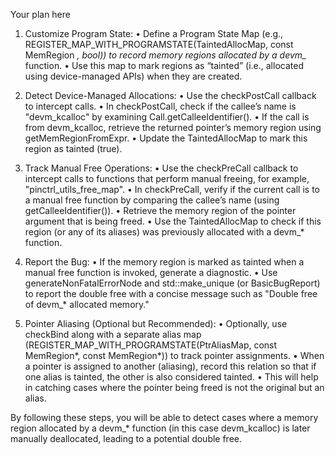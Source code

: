 Your plan here

1. Customize Program State:
   • Define a Program State Map (e.g., REGISTER_MAP_WITH_PROGRAMSTATE(TaintedAllocMap, const MemRegion *, bool)) to record memory regions allocated by a devm_* function.
   • Use this map to mark regions as “tainted” (i.e., allocated using device-managed APIs) when they are created.

2. Detect Device-Managed Allocations:
   • Use the checkPostCall callback to intercept calls.
   • In checkPostCall, check if the callee’s name is "devm_kcalloc" by examining Call.getCalleeIdentifier().
   • If the call is from devm_kcalloc, retrieve the returned pointer’s memory region using getMemRegionFromExpr.
   • Update the TaintedAllocMap to mark this region as tainted (true).

3. Track Manual Free Operations:
   • Use the checkPreCall callback to intercept calls to functions that perform manual freeing, for example, "pinctrl_utils_free_map".
   • In checkPreCall, verify if the current call is to a manual free function by comparing the callee’s name (using getCalleeIdentifier()).
   • Retrieve the memory region of the pointer argument that is being freed.
   • Use the TaintedAllocMap to check if this region (or any of its aliases) was previously allocated with a devm_* function.

4. Report the Bug:
   • If the memory region is marked as tainted when a manual free function is invoked, generate a diagnostic.
   • Use generateNonFatalErrorNode and std::make_unique<PathSensitiveBugReport> (or BasicBugReport) to report the double free with a concise message such as "Double free of devm_* allocated memory."

5. Pointer Aliasing (Optional but Recommended):
   • Optionally, use checkBind along with a separate alias map (REGISTER_MAP_WITH_PROGRAMSTATE(PtrAliasMap, const MemRegion*, const MemRegion*)) to track pointer assignments.
   • When a pointer is assigned to another (aliasing), record this relation so that if one alias is tainted, the other is also considered tainted.
   • This will help in catching cases where the pointer being freed is not the original but an alias.

By following these steps, you will be able to detect cases where a memory region allocated by a devm_* function (in this case devm_kcalloc) is later manually deallocated, leading to a potential double free.
